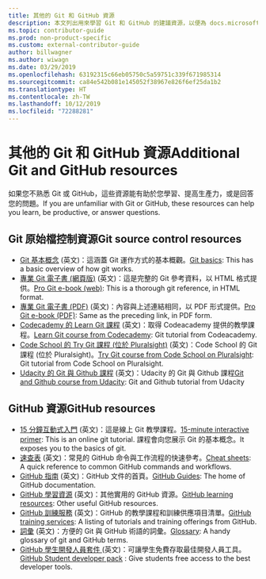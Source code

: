 ```yaml
---
title: 其他的 Git 和 GitHub 資源
description: 本文列出用來學習 Git 和 GitHub 的建議資源，以便為 docs.microsoft.com 做出貢獻。
ms.topic: contributor-guide
ms.prod: non-product-specific
ms.custom: external-contributor-guide
author: billwagner
ms.author: wiwagn
ms.date: 03/29/2019
ms.openlocfilehash: 63192315c66eb05750c5a59751c339f671985314
ms.sourcegitcommit: ca84e542b081e145052f38967e826f6ef25da1b2
ms.translationtype: HT
ms.contentlocale: zh-TW
ms.lasthandoff: 10/12/2019
ms.locfileid: "72288281"
---
```

# <a name="additional-git-and-github-resources"></a><span data-ttu-id="0b3d0-103">其他的 Git 和 GitHub 資源</span><span class="sxs-lookup"><span data-stu-id="0b3d0-103">Additional Git and GitHub resources</span></span>

<span data-ttu-id="0b3d0-104">如果您不熟悉 Git 或 GitHub，這些資源能有助於您學習、提高生產力，或是回答您的問題。</span><span class="sxs-lookup"><span data-stu-id="0b3d0-104">If you are unfamiliar with Git or GitHub, these resources can help you learn, be productive, or answer questions.</span></span>

## <a name="git-source-control-resources"></a><span data-ttu-id="0b3d0-105">Git 原始檔控制資源</span><span class="sxs-lookup"><span data-stu-id="0b3d0-105">Git source control resources</span></span>

- <span data-ttu-id="0b3d0-106">[Git 基本概念](https://go.microsoft.com/fwlink/?linkid=853939) \(英文\)：這涵蓋 Git 運作方式的基本概觀。</span><span class="sxs-lookup"><span data-stu-id="0b3d0-106">[Git basics](https://go.microsoft.com/fwlink/?linkid=853939): This has a basic overview of how git works.</span></span>
- <span data-ttu-id="0b3d0-107">[專業 Git 電子書 (網頁版)](https://go.microsoft.com/fwlink/?linkid=853940) \(英文\)：這是完整的 Git 參考資料，以 HTML 格式提供。</span><span class="sxs-lookup"><span data-stu-id="0b3d0-107">[Pro Git e-book (web)](https://go.microsoft.com/fwlink/?linkid=853940): This is a thorough git reference, in HTML format.</span></span>
- <span data-ttu-id="0b3d0-108">[專業 Git 電子書 (PDF)](https://progit2.s3.amazonaws.com/en/2016-03-22-f3531/progit-en.1084.pdf) \(英文\)：內容與上述連結相同，以 PDF 形式提供。</span><span class="sxs-lookup"><span data-stu-id="0b3d0-108">[Pro Git e-book (PDF)](https://progit2.s3.amazonaws.com/en/2016-03-22-f3531/progit-en.1084.pdf): Same as the preceding link, in PDF form.</span></span>
- <span data-ttu-id="0b3d0-109">[Codecademy 的 Learn Git 課程](https://www.codecademy.com/learn/learn-git) \(英文\)：取得 Codeacademy 提供的教學課程。</span><span class="sxs-lookup"><span data-stu-id="0b3d0-109">[Learn Git course from Codecademy](https://www.codecademy.com/learn/learn-git): Git tutorial from Codeacademy.</span></span>
- <span data-ttu-id="0b3d0-110">[Code School 的 Try Git 課程 (位於 Pluralsight)](https://www.pluralsight.com/courses/code-school-git-real) \(英文\)：Code School 的 Git 課程 (位於 Pluralsight)。</span><span class="sxs-lookup"><span data-stu-id="0b3d0-110">[Try Git course from Code School on Pluralsight](https://www.pluralsight.com/courses/code-school-git-real): Git tutorial from Code School on Pluralsight.</span></span>
- <span data-ttu-id="0b3d0-111">[Udacity 的 Git 與 Github 課程](https://www.udacity.com/course/how-to-use-git-and-github--ud775) \(英文\)：Udacity 的 Git 與 Github 課程</span><span class="sxs-lookup"><span data-stu-id="0b3d0-111">[Git and Github course from Udacity](https://www.udacity.com/course/how-to-use-git-and-github--ud775): Git and Github tutorial from Udacity</span></span>

## <a name="github-resources"></a><span data-ttu-id="0b3d0-112">GitHub 資源</span><span class="sxs-lookup"><span data-stu-id="0b3d0-112">GitHub resources</span></span>

- <span data-ttu-id="0b3d0-113">[15 分鐘互動式入門](https://try.github.io/) \(英文\)：這是線上 Git 教學課程。</span><span class="sxs-lookup"><span data-stu-id="0b3d0-113">[15-minute interactive primer](https://try.github.io/): This is an online git tutorial.</span></span> <span data-ttu-id="0b3d0-114">課程會向您展示 Git 的基本概念。</span><span class="sxs-lookup"><span data-stu-id="0b3d0-114">It exposes you to the basics of git.</span></span>
- <span data-ttu-id="0b3d0-115">[速查表](https://go.microsoft.com/fwlink/?linkid=853941) \(英文\)：常見的 GitHub 命令與工作流程的快速參考。</span><span class="sxs-lookup"><span data-stu-id="0b3d0-115">[Cheat sheets](https://go.microsoft.com/fwlink/?linkid=853941): A quick reference to common GitHub commands and workflows.</span></span>
- <span data-ttu-id="0b3d0-116">[GitHub 指南](https://guides.github.com/) \(英文\)：GitHub 文件的首頁。</span><span class="sxs-lookup"><span data-stu-id="0b3d0-116">[GitHub Guides](https://guides.github.com/): The home of GitHub documentation.</span></span>
- <span data-ttu-id="0b3d0-117">[GitHub 學習資源](https://help.github.com/articles/git-and-github-learning-resources/) \(英文\)：其他實用的 GitHub 資源。</span><span class="sxs-lookup"><span data-stu-id="0b3d0-117">[GitHub learning resources](https://help.github.com/articles/git-and-github-learning-resources/): Other useful GitHub resources.</span></span>
- <span data-ttu-id="0b3d0-118">[GitHub 訓練服務](https://services.github.com/training/) \(英文\)：GitHub 的教學課程和訓練供應項目清單。</span><span class="sxs-lookup"><span data-stu-id="0b3d0-118">[GitHub training services](https://services.github.com/training/): A listing of tutorials and training offerings from GitHub.</span></span>
- <span data-ttu-id="0b3d0-119">[詞彙](https://help.github.com/articles/github-glossary) \(英文\)：方便的 Git 與 GitHub 術語的詞彙。</span><span class="sxs-lookup"><span data-stu-id="0b3d0-119">[Glossary](https://help.github.com/articles/github-glossary): A handy glossary of git and GitHub terms.</span></span>
- <span data-ttu-id="0b3d0-120">[GitHub 學生開發人員套件 ](https://education.github.com/pack) \(英文\)：可讓學生免費存取最佳開發人員工具。</span><span class="sxs-lookup"><span data-stu-id="0b3d0-120">[GitHub Student developer pack](https://education.github.com/pack) : Give students free access to the best developer tools.</span></span>
